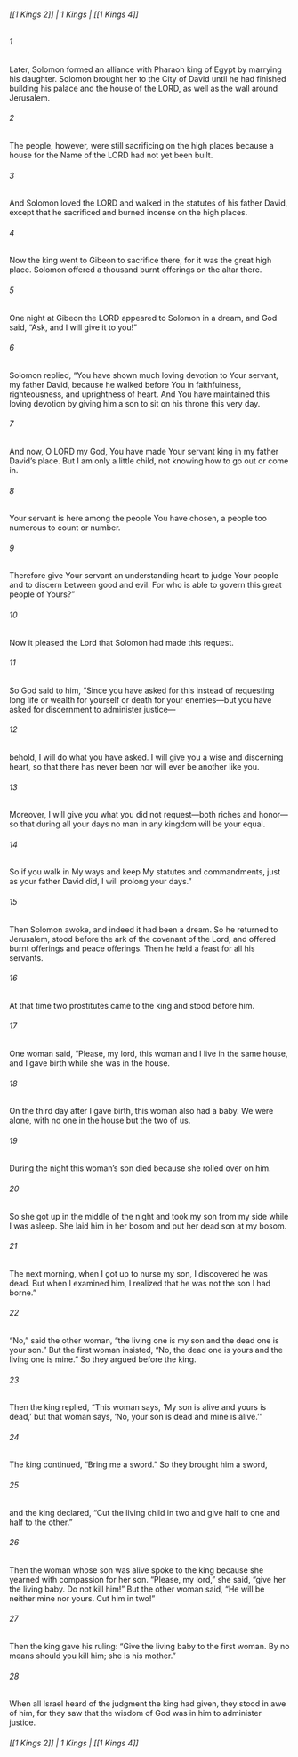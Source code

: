 ###### [[1 Kings 2]] | 1 Kings | [[1 Kings 4]]

###### 1
Later, Solomon formed an alliance with Pharaoh king of Egypt by marrying his daughter. Solomon brought her to the City of David until he had finished building his palace and the house of the LORD, as well as the wall around Jerusalem.
###### 2
The people, however, were still sacrificing on the high places because a house for the Name of the LORD had not yet been built.
###### 3
And Solomon loved the LORD and walked in the statutes of his father David, except that he sacrificed and burned incense on the high places.
###### 4
Now the king went to Gibeon to sacrifice there, for it was the great high place. Solomon offered a thousand burnt offerings on the altar there.
###### 5
One night at Gibeon the LORD appeared to Solomon in a dream, and God said, “Ask, and I will give it to you!”
###### 6
Solomon replied, “You have shown much loving devotion to Your servant, my father David, because he walked before You in faithfulness, righteousness, and uprightness of heart. And You have maintained this loving devotion by giving him a son to sit on his throne this very day.
###### 7
And now, O LORD my God, You have made Your servant king in my father David’s place. But I am only a little child, not knowing how to go out or come in.
###### 8
Your servant is here among the people You have chosen, a people too numerous to count or number.
###### 9
Therefore give Your servant an understanding heart to judge Your people and to discern between good and evil. For who is able to govern this great people of Yours?”
###### 10
Now it pleased the Lord that Solomon had made this request.
###### 11
So God said to him, “Since you have asked for this instead of requesting long life or wealth for yourself or death for your enemies—but you have asked for discernment to administer justice—
###### 12
behold, I will do what you have asked. I will give you a wise and discerning heart, so that there has never been nor will ever be another like you.
###### 13
Moreover, I will give you what you did not request—both riches and honor—so that during all your days no man in any kingdom will be your equal.
###### 14
So if you walk in My ways and keep My statutes and commandments, just as your father David did, I will prolong your days.”
###### 15
Then Solomon awoke, and indeed it had been a dream. So he returned to Jerusalem, stood before the ark of the covenant of the Lord, and offered burnt offerings and peace offerings. Then he held a feast for all his servants.
###### 16
At that time two prostitutes came to the king and stood before him.
###### 17
One woman said, “Please, my lord, this woman and I live in the same house, and I gave birth while she was in the house.
###### 18
On the third day after I gave birth, this woman also had a baby. We were alone, with no one in the house but the two of us.
###### 19
During the night this woman’s son died because she rolled over on him.
###### 20
So she got up in the middle of the night and took my son from my side while I was asleep. She laid him in her bosom and put her dead son at my bosom.
###### 21
The next morning, when I got up to nurse my son, I discovered he was dead. But when I examined him, I realized that he was not the son I had borne.”
###### 22
“No,” said the other woman, “the living one is my son and the dead one is your son.” But the first woman insisted, “No, the dead one is yours and the living one is mine.” So they argued before the king.
###### 23
Then the king replied, “This woman says, ‘My son is alive and yours is dead,’ but that woman says, ‘No, your son is dead and mine is alive.’”
###### 24
The king continued, “Bring me a sword.” So they brought him a sword,
###### 25
and the king declared, “Cut the living child in two and give half to one and half to the other.”
###### 26
Then the woman whose son was alive spoke to the king because she yearned with compassion for her son. “Please, my lord,” she said, “give her the living baby. Do not kill him!” But the other woman said, “He will be neither mine nor yours. Cut him in two!”
###### 27
Then the king gave his ruling: “Give the living baby to the first woman. By no means should you kill him; she is his mother.”
###### 28
When all Israel heard of the judgment the king had given, they stood in awe of him, for they saw that the wisdom of God was in him to administer justice.

###### [[1 Kings 2]] | 1 Kings | [[1 Kings 4]]
